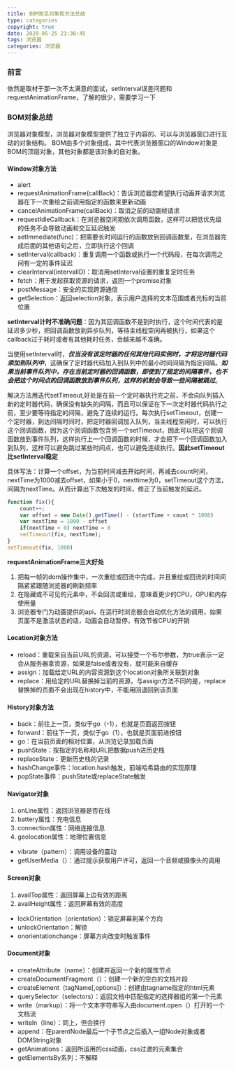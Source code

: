 ```yaml
---
title: BOM常见对象和方法总结
type: categories
copyright: true
date: 2020-05-25 23:36:45
tags: 浏览器
categories: 浏览器
---
```

### 前言
依然是取材于那一次不太满意的面试，setInterval误差问题和requestAnimationFrame，了解的很少，需要学习一下

### BOM对象总结
浏览器对象模型，浏览器对象模型提供了独立于内容的、可以与浏览器窗口进行互动的对象结构。
BOM由多个对象组成，其中代表浏览器窗口的Window对象是BOM的顶层对象，其他对象都是该对象的自对象。

#### Window对象方法
* alert
* requestAnimationFrame(callBack)：告诉浏览器您希望执行动画并请求浏览器在下一次重绘之前调用指定的函数来更新动画
* cancelAnimationFrame(callBack)：取消之前的动画帧请求
* requestIdleCallback：在浏览器空闲期依次调用函数，这样可以把低优先级的任务不会导致动画和交互延迟触发
* setImmediate(func)：把需要长时间运行的函数放到回调函数里，在浏览器完成后面的其他语句之后，立即执行这个回调
* setInterval(callback)：重复调用一个函数或执行一个代码段，在每次调用之间有一定的事件延迟
* clearInterval(intervalID)：取消用setInterval设置的重复定时任务
* fetch：用于发起获取资源的请求，返回一个promise对象
* postMessage：安全的实现跨源通信
* getSelection：返回selection对象，表示用户选择的文本范围或者光标的当前位置

**setInterval计时不准确问题**：因为其回调函数不是到时执行，这个时间代表的是延迟多少秒，把回调函数放到异步队列，等待主线程空闲再被执行，如果这个callback过于耗时或者有其他耗时任务，会越来越不准确。

当使用setInterval时，***仅当没有该定时器的任何其他代码实例时，才将定时器代码添加到队列中***，这确保了定时器代码加入到队列中的最小时间间隔为指定间隔。***如果当前事件队列中，存在当前定时器的回调函数，即使到了规定的间隔事件，也不会把这个时间点的回调函数放到事件队列，这样的机制会导致一些间隔被跳过***。

解决方法用迭代setTimeout,好处是在前一个定时器执行完之前，不会向队列插入新的定时器代码，确保没有缺失的间隔，而且可以保证在下一次定时器代码执行之前，至少要等待指定的间隔，避免了连续的运行。每次执行setTimeout，创建一个定时器，到达间隔时间时，把定时器回调加入队列，当主线程空闲时，可以执行这个回调函数，因为这个回调函数包含另一个setTimeout，因此可以把这个回调函数放到事件队列，这样执行上一个回调函数的时候，才会把下一个回调函数加入到队列，这样可以避免跳过某些时间点，也可以避免连续执行。**因此setTimeout比setInterval稳定**

具体写法：计算一个offset，为当前时间减去开始时间，再减去count时间，nextTime为1000减去offset，如果小于0，nexttime为0，setTimeout这个方法，间隔为nextTime。从而计算出下次触发的时间，修正了当前触发的延迟。

```javascript
function fix(){
    count++;
    var offset = new Date().getTime() - (startTime + count * 1000)
    var nextTime = 1000 - offset
    if(nextTime < 0) nextTime = 0
    setTimeout(fix, nextTime);
}
setTimeout(fix, 1000)
```

**requestAnimationFrame三大好处**
1. 把每一帧的dom操作集中，一次重绘或回流中完成，并且重绘或回流的时间间隔紧紧跟随浏览器的刷新频率
2. 在隐藏或不可见的元素中，不会回流或重绘，意味着更少的CPU，GPU和内存使用量
3. 浏览器专门为动画提供的api，在运行时浏览器会自动优化方法的调用，如果页面不是激活状态的话，动画会自动暂停，有效节省CPU的开销

#### Location对象方法
* reload：重载来自当前URL的资源，可以接受一个布尔参数，为true表示一定会从服务器拿资源，如果是false或者没有，就可能来自缓存
* assign：加载给定URL的内容资源到这个location对象所关联到对象
* replace：用给定的URL替换掉当前的资源，与assign方法不同的是，replace替换掉的页面不会出现在history中，不能用回退回到该页面

#### History对象方法
* back：前往上一页，类似于go（-1），也就是页面返回按钮
* forward：前往下一页，类似于go（1），也就是页面前进按钮
* go：在当前页面的相对位置，从浏览记录加载页面
* pushState：按指定的名称和URL把数据push进历史栈
* replaceState：更新历史栈的记录
* hashChange事件：location.hash触发，前端哈希路由的实现原理
* popState事件：pushState或replaceState触发

#### Navigator对象
1. onLine属性：返回浏览器是否在线
2. battery属性：充电信息
3. connection属性：网络连接信息
4. geolocation属性：地理位置信息

* vibrate（pattern）：调用设备的震动
* getUserMedia（）：通过提示获取用户许可，返回一个音频或摄像头的调用

#### Screen对象
1. availTop属性：返回屏幕上边有效的距离
2. availHeight属性：返回屏幕有效的高度

* lockOrientation（orientation）：锁定屏幕到某个方向
* unlockOrientation：解锁
* onorientationchange：屏幕方向改变时触发事件

#### Document对象
* createAttribute（name）：创建并返回一个新的属性节点
* createDocumentFragment（）：创建一个新的空白的文档片段
* createElement（tagName[,options]）：创建由tagname指定的html元素
* querySelector（selectors）：返回文档中匹配指定的选择器组的第一个元素
* write（markup）：将一个文本字符串写入由document.open（）打开的一个文档流
* writeln（line）：同上，但会换行
* append：在parentNode最后一个子节点之后插入一组Node对象或者DOMString对象
* getAnimations：返回所运用的css动画，css过渡的元素集合
* getElementsBy系列：不解释
